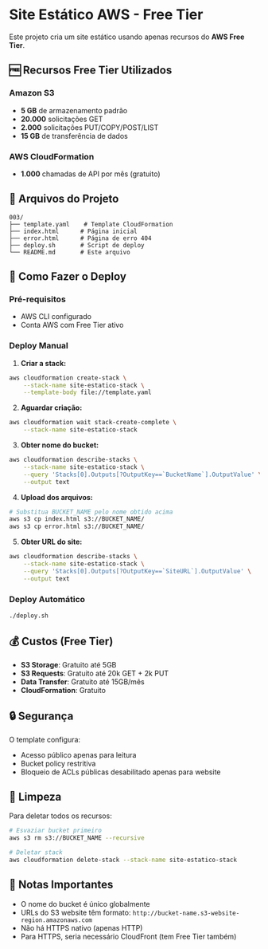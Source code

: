 # Site Estático AWS - Free Tier

Este projeto cria um site estático usando apenas recursos do **AWS Free Tier**.

## 🆓 Recursos Free Tier Utilizados

### Amazon S3
- **5 GB** de armazenamento padrão
- **20.000** solicitações GET
- **2.000** solicitações PUT/COPY/POST/LIST
- **15 GB** de transferência de dados

### AWS CloudFormation
- **1.000** chamadas de API por mês (gratuito)

## 📁 Arquivos do Projeto

```
003/
├── template.yaml    # Template CloudFormation
├── index.html      # Página inicial
├── error.html      # Página de erro 404
├── deploy.sh       # Script de deploy
└── README.md       # Este arquivo
```

## 🚀 Como Fazer o Deploy

### Pré-requisitos
- AWS CLI configurado
- Conta AWS com Free Tier ativo

### Deploy Manual

1. **Criar a stack:**
```bash
aws cloudformation create-stack \
    --stack-name site-estatico-stack \
    --template-body file://template.yaml
```

2. **Aguardar criação:**
```bash
aws cloudformation wait stack-create-complete \
    --stack-name site-estatico-stack
```

3. **Obter nome do bucket:**
```bash
aws cloudformation describe-stacks \
    --stack-name site-estatico-stack \
    --query 'Stacks[0].Outputs[?OutputKey==`BucketName`].OutputValue' \
    --output text
```

4. **Upload dos arquivos:**
```bash
# Substitua BUCKET_NAME pelo nome obtido acima
aws s3 cp index.html s3://BUCKET_NAME/
aws s3 cp error.html s3://BUCKET_NAME/
```

5. **Obter URL do site:**
```bash
aws cloudformation describe-stacks \
    --stack-name site-estatico-stack \
    --query 'Stacks[0].Outputs[?OutputKey==`SiteURL`].OutputValue' \
    --output text
```

### Deploy Automático
```bash
./deploy.sh
```

## 💰 Custos (Free Tier)

- **S3 Storage**: Gratuito até 5GB
- **S3 Requests**: Gratuito até 20k GET + 2k PUT
- **Data Transfer**: Gratuito até 15GB/mês
- **CloudFormation**: Gratuito

## 🔒 Segurança

O template configura:
- Acesso público apenas para leitura
- Bucket policy restritiva
- Bloqueio de ACLs públicas desabilitado apenas para website

## 🧹 Limpeza

Para deletar todos os recursos:
```bash
# Esvaziar bucket primeiro
aws s3 rm s3://BUCKET_NAME --recursive

# Deletar stack
aws cloudformation delete-stack --stack-name site-estatico-stack
```

## 📝 Notas Importantes

- O nome do bucket é único globalmente
- URLs do S3 website têm formato: `http://bucket-name.s3-website-region.amazonaws.com`
- Não há HTTPS nativo (apenas HTTP)
- Para HTTPS, seria necessário CloudFront (tem Free Tier também)